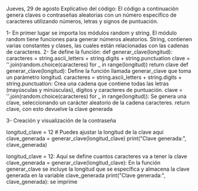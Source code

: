 Jueves, 29 de agosto
Explicativo del código:
El código a continuación genera claves o contraseñas aleatorias con un número específico de caracteres utilizando números, letras y signos de puntuación.


1- En primer lugar se importa los módulos random y string. El módulo random tiene funciones para generar números aleatorios. String, contienen varias constantes y clases,
las cuales están relacionadas con las cadenas de caracteres.
2- Se define la función:
def generar_clave(longitud):
    caracteres = string.ascii_letters + string.digits + string.punctuation
    clave = ''.join(random.choice(caracteres) for _ in range(longitud))
    return clave
def generar_clave(longitud): Define la función llamada generar_clave que toma un parámetro longitud.
caracteres = string.ascii_letters + string.digits + string.punctuation: Crea una cadena que contiene todas las letras (mayúsculas y minúsculas), dígitos y caracteres de puntuación.
clave = ''.join(random.choice(caracteres) for _ in range(longitud)): Se genera una clave, seleccionando un carácter aleatorio de la cadena caracteres.
return clave, con esto devuelve la clave generada

3- Creación y visualización de la contraseña

longitud_clave = 12  # Puedes ajustar la longitud de la clave aquí
clave_generada = generar_clave(longitud_clave)
print("Clave generada:", clave_generada)

longitud_clave = 12: Aquí se define cuantos caracteres va a tener la clave
clave_generada = generar_clave(longitud_clave):  En la función generar_clave se incluye la longitud que se específica y almacena la clave generada en la variable clave_generada
print("Clave generada:", clave_generada): se imprime 


